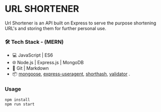 # URL SHORTENER

Url Shortener is an API built on Express to serve the purpose shortening URL's and storing them for further personal use.

### 🛠 Tech Stack - (MERN)

- 💻 JavaScript | ES6
- 🌐 Node.js | Express.js | MongoDB 
- 🔧 Git | Markdown 
- 📦 [mongoose](https://www.npmjs.com/package/mongoose), [express-useragent](https://www.npmjs.com/package/express-useragent), [shorthash](https://www.npmjs.com/package/shorthash), [validator](https://www.npmjs.com/package/validator) .

### Usage

```
npm install
npm run start
```
